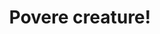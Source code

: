 ---
layout: post
title: Povere creature!
director: Yorgos Lanthimos
year: 2023
cover: https://images.mubicdn.net/images/film/293109/cache-873257-1706288578/image-w1280.jpg
---